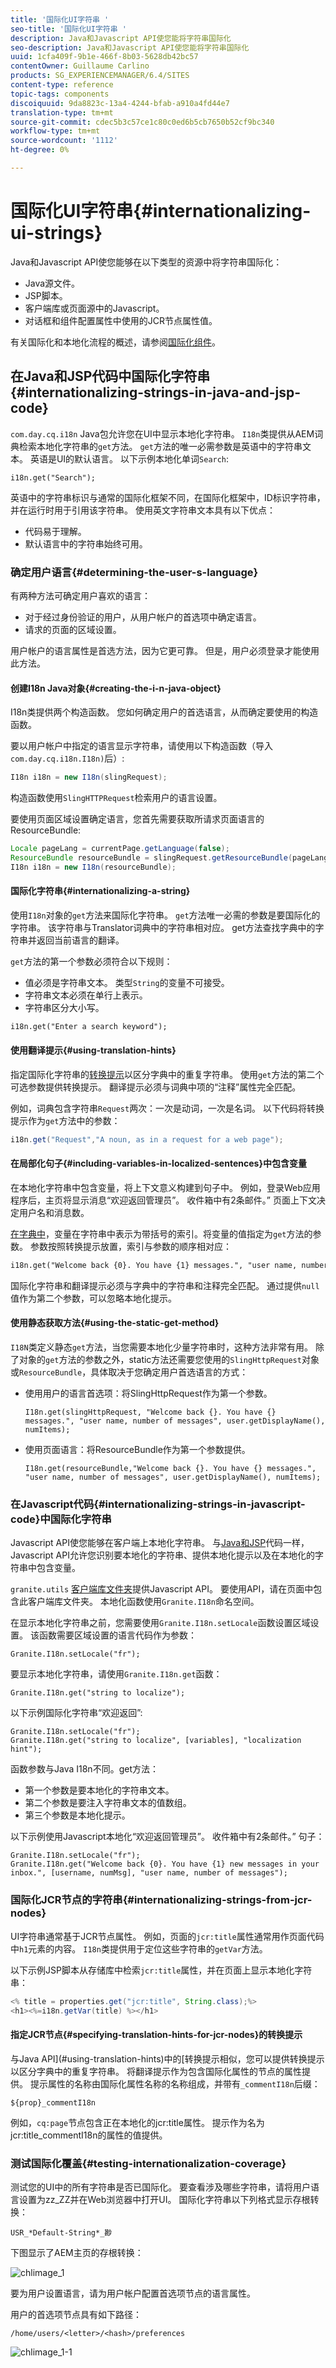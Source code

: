 ```yaml
---
title: '国际化UI字符串 '
seo-title: '国际化UI字符串 '
description: Java和Javascript API使您能将字符串国际化
seo-description: Java和Javascript API使您能将字符串国际化
uuid: 1cfa409f-9b1e-466f-8b03-5628db42bc57
contentOwner: Guillaume Carlino
products: SG_EXPERIENCEMANAGER/6.4/SITES
content-type: reference
topic-tags: components
discoiquuid: 9da8823c-13a4-4244-bfab-a910a4fd44e7
translation-type: tm+mt
source-git-commit: cdec5b3c57ce1c80c0ed6b5cb7650b52cf9bc340
workflow-type: tm+mt
source-wordcount: '1112'
ht-degree: 0%

---
```



# 国际化UI字符串{#internationalizing-ui-strings}

Java和Javascript API使您能够在以下类型的资源中将字符串国际化：

* Java源文件。
* JSP脚本。
* 客户端库或页面源中的Javascript。
* 对话框和组件配置属性中使用的JCR节点属性值。

有关国际化和本地化流程的概述，请参阅[国际化组件](/help/sites-developing/i18n.md)。

## 在Java和JSP代码中国际化字符串{#internationalizing-strings-in-java-and-jsp-code}

`com.day.cq.i18n` Java包允许您在UI中显示本地化字符串。 `I18n`类提供从AEM词典检索本地化字符串的`get`方法。 `get`方法的唯一必需参数是英语中的字符串文本。 英语是UI的默认语言。 以下示例本地化单词`Search`:

`i18n.get("Search");`

英语中的字符串标识与通常的国际化框架不同，在国际化框架中，ID标识字符串，并在运行时用于引用该字符串。 使用英文字符串文本具有以下优点：

* 代码易于理解。
* 默认语言中的字符串始终可用。

### 确定用户语言{#determining-the-user-s-language}

有两种方法可确定用户喜欢的语言：

* 对于经过身份验证的用户，从用户帐户的首选项中确定语言。
* 请求的页面的区域设置。

用户帐户的语言属性是首选方法，因为它更可靠。 但是，用户必须登录才能使用此方法。

#### 创建I18n Java对象{#creating-the-i-n-java-object}

I18n类提供两个构造函数。 您如何确定用户的首选语言，从而确定要使用的构造函数。

要以用户帐户中指定的语言显示字符串，请使用以下构造函数（导入`com.day.cq.i18n.I18n)`后）:

```java
I18n i18n = new I18n(slingRequest);
```

构造函数使用`SlingHTTPRequest`检索用户的语言设置。

要使用页面区域设置确定语言，您首先需要获取所请求页面语言的ResourceBundle:

```java
Locale pageLang = currentPage.getLanguage(false);
ResourceBundle resourceBundle = slingRequest.getResourceBundle(pageLang);
I18n i18n = new I18n(resourceBundle); 
```

#### 国际化字符串{#internationalizing-a-string}

使用`I18n`对象的`get`方法来国际化字符串。 `get`方法唯一必需的参数是要国际化的字符串。 该字符串与Translator词典中的字符串相对应。 get方法查找字典中的字符串并返回当前语言的翻译。

`get`方法的第一个参数必须符合以下规则：

* 值必须是字符串文本。 类型`String`的变量不可接受。
* 字符串文本必须在单行上表示。
* 字符串区分大小写。

```xml
i18n.get("Enter a search keyword");
```

#### 使用翻译提示{#using-translation-hints}

指定国际化字符串的[转换提示](/help/sites-developing/i18n-translator.md#adding-changing-and-removing-strings)以区分字典中的重复字符串。 使用`get`方法的第二个可选参数提供转换提示。 翻译提示必须与词典中项的“注释”属性完全匹配。

例如，词典包含字符串`Request`两次：一次是动词，一次是名词。 以下代码将转换提示作为`get`方法中的参数：

```java
i18n.get("Request","A noun, as in a request for a web page");
```

#### 在局部化句子{#including-variables-in-localized-sentences}中包含变量

在本地化字符串中包含变量，将上下文意义构建到句子中。 例如，登录Web应用程序后，主页将显示消息“欢迎返回管理员”。 收件箱中有2条邮件。” 页面上下文决定用户名和消息数。

[在字典中](/help/sites-developing/i18n-translator.md#adding-changing-and-removing-strings)，变量在字符串中表示为带括号的索引。将变量的值指定为`get`方法的参数。 参数按照转换提示放置，索引与参数的顺序相对应：

```xml
i18n.get("Welcome back {0}. You have {1} messages.", "user name, number of messages", user.getDisplayName(), numItems); 
```

国际化字符串和翻译提示必须与字典中的字符串和注释完全匹配。 通过提供`null`值作为第二个参数，可以忽略本地化提示。

#### 使用静态获取方法{#using-the-static-get-method}

`I18N`类定义静态`get`方法，当您需要本地化少量字符串时，这种方法非常有用。 除了对象的`get`方法的参数之外，static方法还需要您使用的`SlingHttpRequest`对象或`ResourceBundle`，具体取决于您确定用户首选语言的方式：

* 使用用户的语言首选项：将SlingHttpRequest作为第一个参数。

   `I18n.get(slingHttpRequest, "Welcome back {}. You have {} messages.", "user name, number of messages", user.getDisplayName(), numItems);`
* 使用页面语言：将ResourceBundle作为第一个参数提供。

   `I18n.get(resourceBundle,"Welcome back {}. You have {} messages.", "user name, number of messages", user.getDisplayName(), numItems);`

### 在Javascript代码{#internationalizing-strings-in-javascript-code}中国际化字符串

Javascript API使您能够在客户端上本地化字符串。 与[Java和JSP](#internationalizing-strings-in-java-and-jsp-code)代码一样，Javascript API允许您识别要本地化的字符串、提供本地化提示以及在本地化的字符串中包含变量。

`granite.utils` [客户端库文件夹](/help/sites-developing/clientlibs.md)提供Javascript API。 要使用API，请在页面中包含此客户端库文件夹。 本地化函数使用`Granite.I18n`命名空间。

在显示本地化字符串之前，您需要使用`Granite.I18n.setLocale`函数设置区域设置。 该函数需要区域设置的语言代码作为参数：

```
Granite.I18n.setLocale("fr");
```

要显示本地化字符串，请使用`Granite.I18n.get`函数：

```
Granite.I18n.get("string to localize");
```

以下示例国际化字符串“欢迎返回”:

```
Granite.I18n.setLocale("fr");
Granite.I18n.get("string to localize", [variables], "localization hint");
```

函数参数与Java I18n不同。get方法：

* 第一个参数是要本地化的字符串文本。
* 第二个参数是要注入字符串文本的值数组。
* 第三个参数是本地化提示。

以下示例使用Javascript本地化“欢迎返回管理员”。 收件箱中有2条邮件。” 句子：

```
Granite.I18n.setLocale("fr");
Granite.I18n.get("Welcome back {0}. You have {1} new messages in your inbox.", [username, numMsg], "user name, number of messages");
```

### 国际化JCR节点的字符串{#internationalizing-strings-from-jcr-nodes}

UI字符串通常基于JCR节点属性。 例如，页面的`jcr:title`属性通常用作页面代码中`h1`元素的内容。 `I18n`类提供用于定位这些字符串的`getVar`方法。

以下示例JSP脚本从存储库中检索`jcr:title`属性，并在页面上显示本地化字符串：

```java
<% title = properties.get("jcr:title", String.class);%>
<h1><%=i18n.getVar(title) %></h1>
```

#### 指定JCR节点{#specifying-translation-hints-for-jcr-nodes}的转换提示

与Java API](#using-translation-hints)中的[转换提示相似，您可以提供转换提示以区分字典中的重复字符串。 将翻译提示作为包含国际化属性的节点的属性提供。 提示属性的名称由国际化属性名称的名称组成，并带有`_commentI18n`后缀：

`${prop}_commentI18n`

例如，`cq:page`节点包含正在本地化的jcr:title属性。 提示作为名为jcr:title_commentI18n的属性的值提供。

### 测试国际化覆盖{#testing-internationalization-coverage}

测试您的UI中的所有字符串是否已国际化。 要查看涉及哪些字符串，请将用户语言设置为zz_ZZ并在Web浏览器中打开UI。 国际化字符串以下列格式显示存根转换：

`USR_*Default-String*_尠`

下图显示了AEM主页的存根转换：

![chlimage_1](assets/chlimage_1.jpeg)

要为用户设置语言，请为用户帐户配置首选项节点的语言属性。

用户的首选项节点具有如下路径：

`/home/users/<letter>/<hash>/preferences`

![chlimage_1-1](assets/chlimage_1-1.jpeg)

